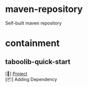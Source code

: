 # maven-repository
Self-built maven repository

# containment
## taboolib-quick-start
[:page_facing_up:] [Project](https://github.com/freeze-dolphin/taboolib-quickstart-archetype "Project URL")  
[:package:] Adding Dependency  
